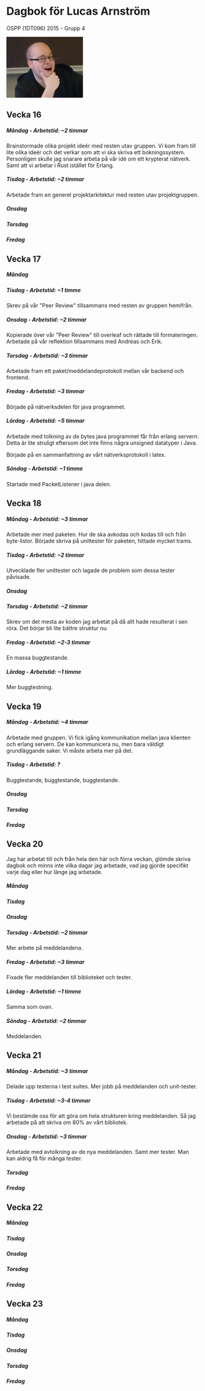﻿# Dagbok för Lucas Arnström

OSPP (1DT096) 2015 - Grupp 4

<img src="../images/Lucas.png" width="200">

## Vecka 16

##### Måndag - Arbetstid: ~2 timmar

Brainstormade olika projekt ideér med resten utav gruppen.
Vi kom fram till lite olika ideér och det verkar som att
vi ska skriva ett bokningssystem. Personligen skulle jag snarare arbeta
på vår idé om ett krypterat nätverk. Samt att vi arbetar i Rust istället för Erlang.

##### Tisdag - Arbetstid: ~2 timmar

Arbetade fram en generel projektarkitektur med resten utav projektgruppen.

##### Onsdag

##### Torsdag

##### Fredag

## Vecka 17

##### Måndag

##### Tisdag - Arbetstid: ~1 timme
Skrev på vår "Peer Review" tillsammans med resten av gruppen hemifrån.

##### Onsdag - Arbetstid: ~2 timmar
Kopierade över vår "Peer Review" till overleaf och rättade till formateringen.
Arbetade på vår reflektion tillsammans med Andreas och Erik.

##### Torsdag - Arbetstid: ~3 timmar
Arbetade fram ett paket/meddelandeprotokoll mellan vår backend och frontend.

##### Fredag - Arbetstid: ~3 timmar
Började på nätverksdelen för java programmet.

##### Lördag - Arbetstid: ~5 timmar
Arbetade med tolkning av de bytes java programmet får från erlang servern.
Detta är lite struligt eftersom det inte finns några unsigned datatyper i Java.

Började på en sammanfattning av vårt nätverksprotokoll i latex.

##### Söndag - Arbetstid: ~1 timme
Startade med PacketListener i java delen.

## Vecka 18

##### Måndag - Arbetstid: ~3 timmar
Arbetade mer med paketen. Hur de ska avkodas och kodas till och från byte-listor.
Började skriva på unittester för paketen, hittade mycket trams.

##### Tisdag - Arbetstid: ~2 timmar
Utvecklade fler unittester och lagade de problem som dessa tester påvisade.

##### Onsdag

##### Torsdag - Arbetstid: ~2 timmar
Skrev om det mesta av koden jag arbetat på då allt hade resulterat i sen röra.
Det börjar bli lite bättre struktur nu.

##### Fredag - Arbetstid: ~2-3 timmar
En massa buggtestande.

##### Lördag - Arbetstid: ~1 timme
Mer buggtestning.

## Vecka 19

##### Måndag - Arbetstid: ~4 timmar
Arbetade med gruppen. Vi fick igång kommunikation mellan java klienten och erlang servern.
De kan kommunicera nu, men bara väldigt grundläggande saker. Vi måste arbeta mer på det.

##### Tisdag - Arbetstid: ?
Buggtestande, buggtestande, buggtestande.

##### Onsdag

##### Torsdag

##### Fredag

## Vecka 20
Jag har arbetat till och från hela den här och förra veckan, glömde skriva dagbok och minns inte vilka dagar jag arbetade, vad jag gjorde specifikt varje dag eller hur länge jag arbetade.

##### Måndag

##### Tisdag

##### Onsdag

##### Torsdag - Arbetstid: ~2 timmar
Mer arbete på meddelandena.

##### Fredag - Arbetstid: ~3 timmar
Fixade fler meddelanden till biblioteket och tester.

##### Lördag - Arbetstid: ~1 timme
Samma som ovan.

##### Söndag - Arbetstid: ~2 timmar
Meddelanden.

## Vecka 21

##### Måndag - Arbetstid: ~3 timmar
Delade upp testerna i test suites.
Mer jobb på meddelanden och unit-tester.

##### Tisdag - Arbetstid: ~3-4 timmar
Vi bestämde oss för att göra om hela strukturen kring meddelanden.
Så jag arbetade på att skriva om 80% av vårt bibliotek.

##### Onsdag - Arbetstid: ~3 timmar
Arbetade med avtolkning av de nya meddelanden.
Samt mer tester. Man kan aldrig få för många tester.

##### Torsdag

##### Fredag

## Vecka 22

##### Måndag

##### Tisdag

##### Onsdag

##### Torsdag

##### Fredag

## Vecka 23

##### Måndag

##### Tisdag

##### Onsdag

##### Torsdag

##### Fredag
